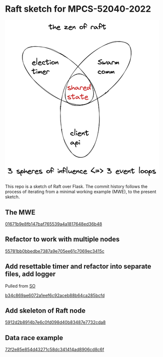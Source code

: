 # Raft sketch for MPCS-52040-2022

![Alt text](./3spheres.png)

This repo is a sketch of Raft over Flask. The commit history follows the process of iterating from a minimal working example (MWE), to the present sketch.

## The MWE

[01671b9e8fb147baf765539a4a1817648ed36b48](https://github.com/makslevental/raft_demo_mpcs2022/commit/01671b9e8fb147baf765539a4a1817648ed36b48)

## Refactor to work with multiple nodes

[55781bb0bbedbe7387a9e705ee61c7069ec3415c](https://github.com/makslevental/raft_demo_mpcs2022/commit/55781bb0bbedbe7387a9e705ee61c7069ec3415c)

## Add resettable timer and refactor into separate files, add logger

Pulled from [SO](https://stackoverflow.com/a/56169014)

[b34c869ae6072a1eef6c92aceb88b64ca285bcfd](https://github.com/makslevental/raft_demo_mpcs2022/commit/b34c869ae6072a1eef6c92aceb88b64ca285bcfd)

##  Add skeleton of Raft node

[5912d2b8914b7e6c0fd098d40b83487e7732cda8](https://github.com/makslevental/raft_demo_mpcs2022/commit/5912d2b8914b7e6c0fd098d40b83487e7732cda8)

## Data race example

[72f2e85e854d43271c58dc341414ad8906cd8c6f](https://github.com/makslevental/raft_demo_mpcs2022/commit/72f2e85e854d43271c58dc341414ad8906cd8c6f)
